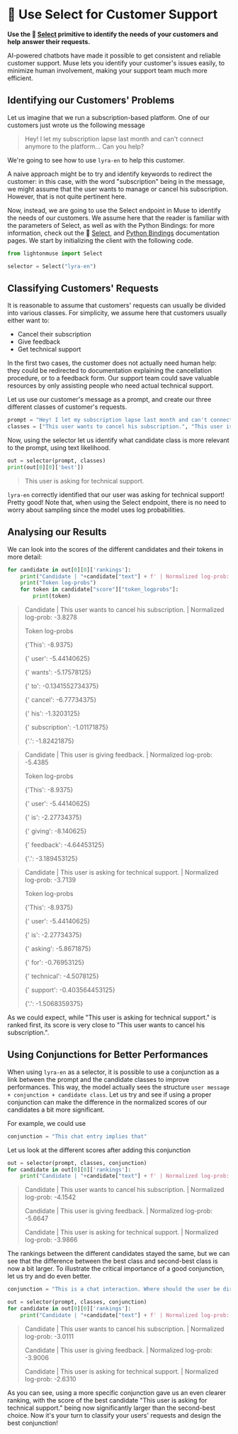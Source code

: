 ---
---

# 🔘 Use Select for Customer Support

**Use the 🔘 [Select](/api/primitives/evaluate/select) primitive to identify the needs of your customers and help answer their requests.**

AI-powered chatbots have made it possible to get consistent and reliable customer support. Muse lets you identify your customer's issues easily, to minimize human involvement, making your support team much more efficient. 

## Identifying our Customers' Problems

Let us imagine that we run a subscription-based platform. One of our customers just wrote us the following message
>Hey! I let my subscription lapse last month and can't connect anymore to the platform... Can you help?

We're going to see how to use `lyra-en` to help this customer. 

A naive approach might be to try and identify keywords to redirect the customer: in this case, with the word "subscription" being in the message, we might assume that the user wants to manage or cancel his subscription. However, that is not quite pertinent here.

Now, instead, we are going to use the Select endpoint in Muse to identify the needs of our customers. We assume here that the reader is familiar with the parameters of Select, as well as with the Python Bindings: for more information, check out the 🔘 [Select](/api/primitives/evaluate/select), and [Python Bindings](/api/bindings/python) documentation pages. We start by initializing the client with the following code.

```python
from lightonmuse import Select

selector = Select("lyra-en")
```

## Classifying Customers' Requests

It is reasonable to assume that customers' requests can usually be divided into various classes. For simplicity, we assume here that customers usually either want to:

- Cancel their subscription
- Give feedback
- Get technical support 

In the first two cases, the customer does not actually need human help: they could be redirected to documentation explaining the cancellation procedure, or to a feedback form. Our support team could save valuable resources by only assisting people who need actual technical support.

Let us use our customer's message as a prompt, and create our three different classes of customer's requests.

```python
prompt = "Hey! I let my subscription lapse last month and can't connect anymore to the platform... Can you help?"
classes = ["This user wants to cancel his subscription.", "This user is giving feedback.", "This user is asking for technical support."]
```

Now, using the selector let us identify what candidate class is more relevant to the prompt, using text likelihood.

```python
out = selector(prompt, classes)
print(out[0][0]['best'])
```
>This user is asking for technical support.

`lyra-en` correctly identified that our user was asking for technical support! Pretty good! Note that, when using the Select endpoint, there is no need to worry about sampling since the model uses log probabilities.

## Analysing our Results
We can look into the scores of the different candidates and their tokens in more detail:
```python
for candidate in out[0][0]['rankings']:
    print("Candidate | "+candidate["text"] + f' | Normalized log-prob: {candidate["score"]["normalized_logprob"]:.4f}')
    print("Token log-probs")
    for token in candidate["score"]["token_logprobs"]:
        print(token)
```


>Candidate | This user wants to cancel his subscription. | Normalized log-prob: -3.8278
>
>Token log-probs
>
> {'This': -8.9375}
>
> {' user': -5.44140625}
>
> {' wants': -5.17578125}
>
> {' to': -0.1341552734375}
>
> {' cancel': -6.77734375}
>
> {' his': -1.3203125}
> 
> {' subscription': -1.01171875}
>
> {'.': -1.82421875}


>Candidate | This user is giving feedback. | Normalized log-prob: -5.4385
>
>Token log-probs
>
> {'This': -8.9375}
>
> {' user': -5.44140625}
>
> {' is': -2.27734375}
>
> {' giving': -8.140625}
>
> {' feedback': -4.64453125}
>
> {'.': -3.189453125}


>Candidate | This user is asking for technical support. | Normalized log-prob: -3.7139
>
>Token log-probs
>
> {'This': -8.9375}
>
> {' user': -5.44140625}
>
> {' is': -2.27734375}
>
> {' asking': -5.8671875}
>
> {' for': -0.76953125}
>
> {' technical': -4.5078125}
>
> {' support': -0.403564453125}
>
> {'.': -1.5068359375}


As we could expect, while "This user is asking for technical support." is ranked first, its score is very close to "This user wants to cancel his subscription.". 

## Using Conjunctions for Better Performances

When using `lyra-en` as a selector, it is possible to use a conjunction as a link between the prompt and the candidate classes to improve performances. This way, the model actually sees the structure `user message + conjunction + candidate class`. Let us try and see if using a proper conjunction can make the difference in the normalized scores of our candidates a bit more significant.

For example, we could use

```python
conjunction = "This chat entry implies that"
```

Let us look at the different scores after adding this conjunction

```python
out = selector(prompt, classes, conjunction)
for candidate in out[0][0]['rankings']:
    print("Candidate | "+candidate["text"] + f' | Normalized log-prob: {candidate["score"]["normalized_logprob"]:.4f}')
```

>Candidate | This user wants to cancel his subscription. | Normalized log-prob: -4.1542
>
>Candidate | This user is giving feedback. | Normalized log-prob: -5.6647
>
>Candidate | This user is asking for technical support. | Normalized log-prob: -3.9866


The rankings between the different candidates stayed the same, but we can see that the difference between the best class and second-best class is now a bit larger. To illustrate the critical importance of a good conjunction, let us try and do even better.

```python
conjunction = "This is a chat interaction. Where should the user be directed?"

out = selector(prompt, classes, conjunction)
for candidate in out[0][0]['rankings']:
    print("Candidate | "+candidate["text"] + f' | Normalized log-prob: {candidate["score"]["normalized_logprob"]:.4f}')
```

>Candidate | This user wants to cancel his subscription. | Normalized log-prob: -3.0111
>
>Candidate | This user is giving feedback. | Normalized log-prob: -3.9006
>
>Candidate | This user is asking for technical support. | Normalized log-prob: -2.6310

As you can see, using a more specific conjunction gave us an even clearer ranking, with the score of the best candidate "This user is asking for technical support." being now significantly larger than the second-best choice. Now it's your turn to classify your users' requests and design the best conjunction!
